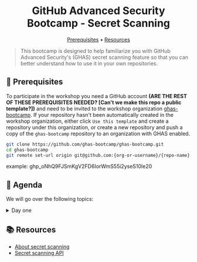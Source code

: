
<h1 align="center">GitHub Advanced Security Bootcamp - Secret Scanning</h1>
<p align="center">
  <a href="#mega-prerequisites">Prerequisites</a> •  
  <a href="#books-resources">Resources</a>
</p>

> This bootcamp is designed to help familiarize you with GitHub Advanced Security's (GHAS) secret scanning feature so that you can better understand how to use it in your own repositories.

## :mega: Prerequisites
To participate in the workshop you need a GitHub account **(ARE THE REST OF THESE PREREQUISITES NEEDED? [Can't we make this repo a public template?])** and need to be invited to the workshop organization [ghas-bootcamp](https://github.com/ghas-bootcamp). If your repository hasn't been automatically created in the workshop organization, either click `Use this template` and create a repository under this organization, or create a new repository and push a copy of the `ghas-bootcamp` repository to an organization with GHAS enabled.

```bash
git clone https://github.com/ghas-bootcamp/ghas-bootcamp.git
cd ghas-bootcamp
git remote set-url origin git@github.com:{org-or-username}/{repo-name}.git
```

example: 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

## 🏫 Agenda

We will go over the following topics:

<details>
<summary>Day one </summary>

#### Secret scanning: [link](exercises/lab%202%20-%20secret-scanning.md)
- [x] Enable secret scanning
- [x] Commit a secret to the repository
- [x] Review secrets that have been identified by secret scanning
- [x] Close a secret scanning alert
- [x] Enable secret scanning push protection to prevent secrets from being written to the repository
- [x] Attempt to commit a secret, but have that commit stopped by push protection
- [x] Bypass push protection

</details>

## :books: Resources
- [About secret scanning](https://docs.github.com/en/github/administering-a-repository/about-secret-scanning)
- [Secret scanning API](https://docs.github.com/en/rest/reference/secret-scanning)
